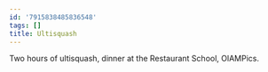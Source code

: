```yaml
---
id: '7915838485836548'
tags: []
title: Ultisquash
---
```


Two hours of ultisquash, dinner at the Restaurant School, OlAMPics.
